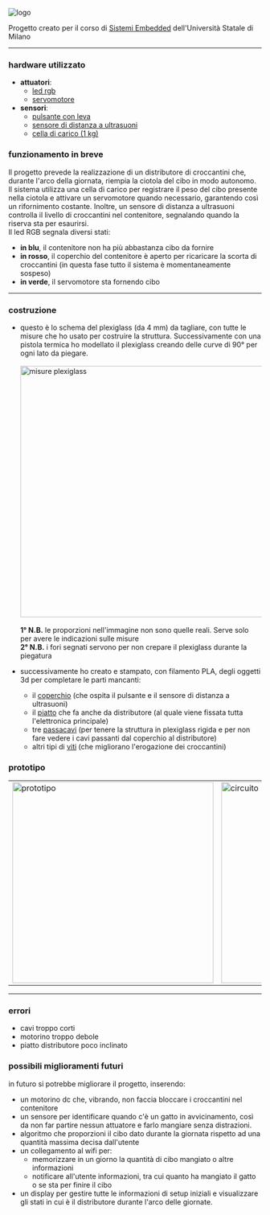 

![logo](https://github.com/RestucciaMichele/FelineFoodHub/assets/72453178/097acf7a-c695-4cca-8fe9-1894ff191e88)

Progetto creato per il corso di [Sistemi Embedded](https://gitlab.di.unimi.it/sistemiembedded) dell'Università Statale di Milano
_______________________________
### hardware utilizzato
  - **attuatori**:
    - [led rgb](https://www.amazon.it/Youmile-emissione-Tri-Color-trasparenti-potrebbero/dp/B0897L6TZ8)
    - [servomotore](https://www.amazon.it/Aihasd-28YBJ-48-4-Phase-Stepper-Arduino/dp/B00U744GJU)
  - **sensori**:
    - [pulsante con leva](https://www.amazon.it/GOLRISEN-Interruttore-Finecorsa-Attuatore-Momentaneo/dp/B07F9QKTQQ)
    - [sensore di distanza a ultrasuoni](https://www.amazon.it/CML-Modulo-Ultrasuoni-Distanza-Trasduttore-Misurazione/dp/B00JB1C142)
    - [cella di carico (1 kg)](https://www.amazon.it/elettronica-portatile-sensore-HX711-pesatura-Raspberry/dp/B076PYX5DW)

### funzionamento in breve
Il progetto prevede la realizzazione di un distributore di croccantini che, durante l'arco della giornata, riempia la ciotola del cibo in modo autonomo. Il sistema utilizza una cella di carico per registrare il peso del cibo presente nella ciotola e attivare un servomotore quando necessario, garantendo così un rifornimento costante. Inoltre, un sensore di distanza a ultrasuoni controlla il livello di croccantini nel contenitore, segnalando quando la riserva sta per esaurirsi.  
Il led RGB segnala diversi stati:
  - **in blu**, il contenitore non ha più abbastanza cibo da fornire
  - **in rosso**, il coperchio del contenitore è aperto per ricaricare la scorta di croccantini (in questa fase tutto il sistema è momentaneamente sospeso)
  - **in verde**, il servomotore sta fornendo cibo
_______________________________
### costruzione
- questo è lo schema del plexiglass (da 4 mm) da tagliare, con tutte le misure che ho usato per costruire la struttura. Successivamente con una pistola termica ho modellato il plexiglass creando delle curve di 90° per ogni lato da piegare.
  <br><br><img src="https://github.com/RestucciaMichele/FelineFoodHub/assets/72453178/c57f1120-a306-4538-b359-df634e556f45" alt="misure plexiglass" width="500"/><br><br>
  **1° N.B.** le proporzioni nell'immagine non sono quelle reali. Serve solo per avere le indicazioni sulle misure<br>
  **2° N.B.** i fori segnati servono per non crepare il plexiglass durante la piegatura    </td>
  
- successivamente ho creato e stampato, con filamento PLA, degli oggetti 3d per completare le parti mancanti:  
  - il [coperchio](https://github.com/RestucciaMichele/FelineFoodHub/blob/main/readmeFiles/coperchio.stl) (che ospita il pulsante e il sensore di distanza a ultrasuoni)
  - il [piatto](https://github.com/RestucciaMichele/FelineFoodHub/blob/main/readmeFiles/distributore.stl) che fa anche da distributore (al quale viene fissata tutta l'elettronica principale)
  - tre [passacavi](https://github.com/RestucciaMichele/FelineFoodHub/blob/main/readmeFiles/passacavi.stl) (per tenere la struttura in plexiglass rigida e per non fare vedere i cavi passanti dal coperchio al distributore)
  - altri tipi di [viti](https://github.com/RestucciaMichele/FelineFoodHub/blob/main/readmeFiles/VITI.stl) (che migliorano l'erogazione dei croccantini)

### prototipo
<table>
  <tr>
    <td>
      <img src="https://github.com/RestucciaMichele/FelineFoodHub/assets/72453178/1d8c1188-310b-4eeb-b495-11b66fe89119" alt="prototipo" width="400"/>
    </td>
    <td>
      <img src="https://github.com/RestucciaMichele/FelineFoodHub/assets/72453178/e6178876-4cb0-4c48-9613-3913fda39eaa" alt="circuito" width="400"/>
    </td>
  </tr>
</table>

________________________
### errori
- cavi troppo corti
- motorino troppo debole
- piatto distributore poco inclinato

### possibili miglioramenti futuri
in futuro si potrebbe migliorare il progetto, inserendo:
- un motorino dc che, vibrando, non faccia bloccare i croccantini nel contenitore
- un sensore per identificare quando c'è un gatto in avvicinamento, così da non far partire nessun attuatore e farlo mangiare senza distrazioni.
- algoritmo che proporzioni il cibo dato durante la giornata rispetto ad una quantità massima decisa dall'utente
- un collegamento al wifi per:
  - memorizzare in un giorno la quantità di cibo mangiato o altre informazioni
  - notificare all'utente informazioni, tra cui quanto ha mangiato il gatto o se sta per finire il cibo
- un display per gestire tutte le informazioni di setup iniziali e visualizzare gli stati in cui è il distributore durante l'arco delle giornate.


